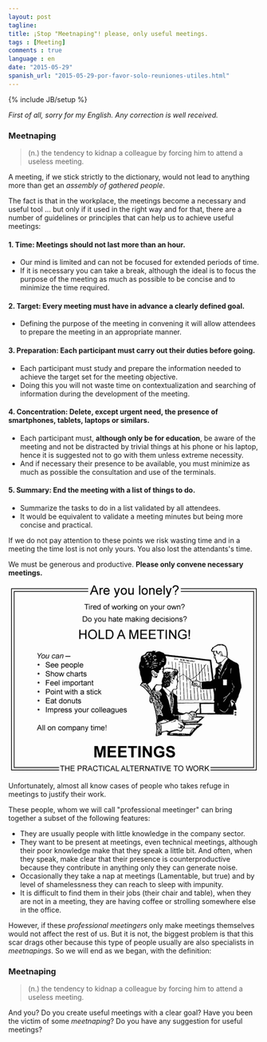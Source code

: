 ```yaml
---
layout: post
tagline: 
title: ¡Stop "Meetnaping"! please, only useful meetings.
tags : [Meeting]
comments : true
language : en
date: "2015-05-29"
spanish_url: "2015-05-29-por-favor-solo-reuniones-utiles.html"
---
```

{% include JB/setup %}

_First of all, sorry for my English. Any correction is well received._

### Meetnaping
> (n.) the tendency to kidnap a colleague by forcing him to attend a useless meeting.

A meeting, if we stick strictly to the dictionary, would not lead to anything more than get an _assembly of gathered people_.

The fact is that in the workplace, the meetings become a necessary and useful tool ... but only if it used in the right way and for that, there are a number of guidelines or principles that can help us to achieve useful meetings:

#### 1. **Time**: Meetings should not last more than an hour.
* Our mind is limited and can not be focused for extended periods of time.
* If it is necessary you can take a break, although the ideal is to focus the purpose of the meeting as much as possible to be concise and to minimize the time required.

#### 2. **Target**: Every meeting must have in advance a clearly defined goal.
* Defining the purpose of the meeting in convening it will allow attendees to prepare the meeting in an appropriate manner.

#### 3. **Preparation**: Each participant must carry out their duties before going.
* Each participant must study and prepare the information needed to achieve the target set for the meeting objective.
* Doing this you will not waste time on contextualization and searching of information during the development of the meeting.

#### 4. **Concentration**: Delete, except urgent need, the presence of smartphones, tablets, laptops or similars.
* Each participant must, **although only be for education**, be aware of the meeting and not be distracted by trivial things at his phone or his laptop, hence it is suggested not to go with them unless extreme necessity.
* And if necessary their presence to be available, you must minimize as much as possible the consultation and use of the terminals.

#### 5. **Summary**: End the meeting with a list of things to do.
* Summarize the tasks to do in a list validated by all attendees.
* It would be equivalent to validate a meeting minutes but being more concise and practical.

If we do not pay attention to these points we risk wasting time and in a meeting the time lost is not only yours. You also lost the attendants's time.

We must be generous and productive. **Please only convene necessary meetings.**

<p align="center">
<img src="../images/meetings.png" title="Meettings, the practical alternative to work">
</p>

Unfortunately, almost all know cases of people who takes refuge in meetings to justify their work.

These people, whom we will call "professional meetinger" can bring together a subset of the following features:

* They are usually people with little knowledge in the company sector.
* They want to be present at meetings, even technical meetings, although their poor knowledge make that they speak a little bit. And often, when they speak, make clear that their presence is counterproductive because they contribute in anything only they can generate noise.
* Occasionally they take a nap at meetings (Lamentable, but true) and by level of shamelessness they can reach to sleep with impunity.
* It is difficult to find them in their jobs (their chair and table), when they are not in a meeting, they are having coffee or strolling somewhere else in the office.

However, if these _professional meetingers_ only make meetings themselves would not affect the rest of us. But it is not, the biggest problem is that this scar drags other because this type of people usually are also specialists in _meetnapings_. So we will end as we began, with the definition:

### Meetnaping
> (n.) the tendency to kidnap a colleague by forcing him to attend a useless meeting.

And you? Do you create useful meetings with a clear goal? Have you been the victim of some _meetnaping_? Do you have any suggestion for useful meetings?




